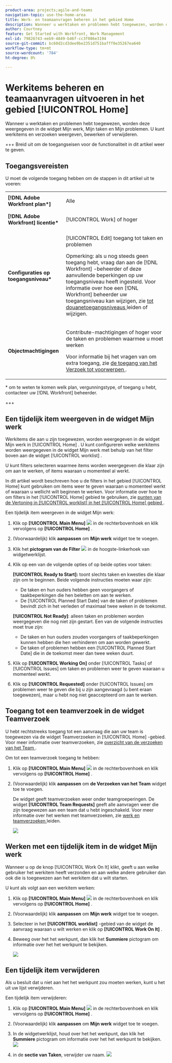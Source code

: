 ```yaml
---
product-area: projects;agile-and-teams
navigation-topic: use-the-home-area
title: Werk- en teamaanvragen beheren in het gebied Home
description: Wanneer u werktaken en problemen hebt toegewezen, worden deze weergegeven in de widget Mijn werk, Mijn taken en Mijn problemen.  U kunt werkitems en verzoeken weergeven, bewerken of verwijderen.
author: Courtney
feature: Get Started with Workfront, Work Management
exl-id: 79826743-eeb9-4849-b46f-cc3f086e3194
source-git-commit: bc60d2cd3dee9be2351d751bafff0e35267ea640
workflow-type: tm+mt
source-wordcount: '784'
ht-degree: 0%

---
```



# Werkitems beheren en teamaanvragen uitvoeren in het gebied [!UICONTROL Home]

Wanneer u werktaken en problemen hebt toegewezen, worden deze weergegeven in de widget Mijn werk, Mijn taken en Mijn problemen.  U kunt werkitems en verzoeken weergeven, bewerken of verwijderen.

+++ Breid uit om de toegangseisen voor de functionaliteit in dit artikel weer te geven.

## Toegangsvereisten

U moet de volgende toegang hebben om de stappen in dit artikel uit te voeren:

<table style="table-layout:auto"> 
 <col> 
 </col> 
 <col> 
 </col> 
 <tbody> 
  <tr> 
   <td role="rowheader"><strong>[!DNL Adobe Workfront plan*]</strong></td> 
   <td> <p>Alle</p> </td> 
  </tr> 
  <tr> 
   <td role="rowheader"><strong>[!DNL Adobe Workfront] licentie*</strong></td> 
   <td> <p>[!UICONTROL Work] of hoger</p> </td> 
  </tr> 
  <tr> 
   <td role="rowheader"><strong>Configuraties op toegangsniveau*</strong></td> 
   <td> <p>[!UICONTROL Edit] toegang tot taken en problemen</p> <p>Opmerking: als u nog steeds geen toegang hebt, vraag dan aan de [!DNL Workfront] -beheerder of deze aanvullende beperkingen op uw toegangsniveau heeft ingesteld. Voor informatie over hoe een [!DNL Workfront] beheerder uw toegangsniveau kan wijzigen, zie <a href="../../../administration-and-setup/add-users/configure-and-grant-access/create-modify-access-levels.md" class="MCXref xref"> tot douanetoegangsniveaus </a> leiden of wijzigen.</p> </td> 
  </tr> 
  <tr> 
   <td role="rowheader"><strong>Objectmachtigingen</strong></td> 
   <td> <p>Contribute-machtigingen of hoger voor de taken en problemen waarmee u moet werken</p> <p>Voor informatie bij het vragen van om extra toegang, zie <a href="../../../workfront-basics/grant-and-request-access-to-objects/request-access.md" class="MCXref xref"> de toegang van het Verzoek tot voorwerpen </a>.</p> </td> 
  </tr> 
 </tbody> 
</table>

&#42; om te weten te komen welk plan, vergunningstype, of toegang u hebt, contacteer uw [!DNL Workfront] beheerder.

+++

## Een tijdelijk item weergeven in de widget Mijn werk

Werkitems die aan u zijn toegewezen, worden weergegeven in de widget Mijn werk in [!UICONTROL Home] . U kunt configureren welke werkitems worden weergegeven in de widget Mijn werk met behulp van het filter boven aan de widget [!UICONTROL worklist] .

U kunt filters selecteren waarmee items worden weergegeven die klaar zijn om aan te werken, of items waaraan u momenteel al werkt.

In dit artikel wordt beschreven hoe u de filters in het gebied [!UICONTROL Home] kunt gebruiken om items weer te geven waaraan u momenteel werkt of waaraan u wellicht wilt beginnen te werken. Voor informatie over hoe te om filters in het [!UICONTROL Home] gebied te gebruiken, zie [ punten van de Vertoning in [!UICONTROL worklist] in het [!UICONTROL Home] gebied ](/help/quicksilver/workfront-basics/using-home/using-the-home-area/display-items-in-home-work-list.md).

Een tijdelijk item weergeven in de widget Mijn werk:

1. Klik op **[!UICONTROL Main Menu]** ![](assets/main-menu-icon.png) in de rechterbovenhoek en klik vervolgens op **[!UICONTROL Home]** .
1. (Voorwaardelijk) klik **aanpassen** om **Mijn werk** widget toe te voegen.

1. Klik het **pictogram van de Filter** ![](assets/filter-nwepng.png) in de hoogste-linkerhoek van widgetwerklijst.

1. Klik op een van de volgende opties of op beide opties voor taken:

   **[!UICONTROL Ready to Start]:** toont slechts taken en kwesties die klaar zijn om te beginnen. Beide volgende instructies moeten waar zijn:

   * De taken en hun ouders hebben geen voorgangers of taakbeperkingen die hen beletten om aan te werken.
   * De [!UICONTROL Planned Start Date] van de taken of problemen bevindt zich in het verleden of maximaal twee weken in de toekomst.

   **[!UICONTROL Not Ready]**: alleen taken en problemen worden weergegeven die nog niet zijn gestart. Een van de volgende instructies moet true zijn:

   * De taken en hun ouders zouden voorgangers of taakbeperkingen kunnen hebben die hen verhinderen om aan worden gewerkt.
   * De taken of problemen hebben een [!UICONTROL Planned Start Date] die in de toekomst meer dan twee weken duurt.

1. Klik op **[!UICONTROL Working On]** onder [!UICONTROL Tasks] of [!UICONTROL Issues] om taken en problemen weer te geven waaraan u momenteel werkt.
1. Klik op **[!UICONTROL Requested]** onder [!UICONTROL Issues] om problemen weer te geven die bij u zijn aangevraagd (u bent eraan toegewezen), maar u hebt nog niet geaccepteerd om aan te werken.

## Toegang tot een teamverzoek in de widget Teamverzoek

U hebt rechtstreeks toegang tot een aanvraag die aan uw team is toegewezen via de widget Teamverzoeken in [!UICONTROL Home] -gebied. Voor meer informatie over teamverzoeken, zie [ overzicht van de verzoeken van het Team ](../../../people-teams-and-groups/work-with-team-requests/team-requests-overview.md).

Om tot een teamverzoek toegang te hebben:

1. Klik op **[!UICONTROL Main Menu]** ![](assets/main-menu-icon.png) in de rechterbovenhoek en klik vervolgens op **[!UICONTROL Home]** .
1. (Voorwaardelijk) klik **aanpassen** om **de Verzoeken van het Team** widget toe te voegen.

   De widget geeft teamverzoeken weer onder teamgroeperingen. De widget **[!UICONTROL Team Requests]** geeft alle aanvragen weer die zijn toegewezen aan een team dat u hebt ingeschakeld. Voor meer informatie over het werken met teamverzoeken, zie [ werk en teamverzoeken ](../../../people-teams-and-groups/work-with-team-requests/manage-work-and-team-requests.md) leiden.

   ![](assets/team-request-widget.png)

## Werken met een tijdelijk item in de widget Mijn werk

Wanneer u op de knop [!UICONTROL Work On It] klikt, geeft u aan welke gebruiker het werkitem heeft verzonden en aan welke andere gebruiker dan ook die is toegewezen aan het werkitem dat u wilt starten.

U kunt als volgt aan een werkitem werken:

1. Klik op **[!UICONTROL Main Menu]** ![](assets/main-menu-icon.png) in de rechterbovenhoek en klik vervolgens op **[!UICONTROL Home]** .
1. (Voorwaardelijk) klik **aanpassen** om **Mijn werk** widget toe te voegen.

1. Selecteer in het **[!UICONTROL worklist]** -gebied van de widget de aanvraag waaraan u wilt werken en klik op **[!UICONTROL Work On It]** .
1. Beweeg over het het werkpunt, dan klik het **Summiere** pictogram om informatie over het het werkpunt te bekijken.

   ![](assets/open-summary-new-home.png)


## Een tijdelijk item verwijderen

Als u besluit dat u niet aan het het werkpunt zou moeten werken, kunt u het uit uw lijst verwijderen.

Een tijdelijk item verwijderen:

1. Klik op **[!UICONTROL Main Menu]** ![](assets/main-menu-icon.png) in de rechterbovenhoek en klik vervolgens op **[!UICONTROL Home]** .
1. (Voorwaardelijk) klik **aanpassen** om **Mijn werk** widget toe te voegen.

1. In de widgetwerklijst, houd over het het werkpunt, dan klik het **Summiere** pictogram om informatie over het het werkpunt te bekijken.
   ![](assets/open-summary-new-home.png)
1. in de **sectie van Taken**, verwijder uw naam.
   ![](assets/remove-assignment.png)



<!--
## Reassign a request

1. Click the **[!UICONTROL Main Menu]** ![](assets/main-menu-icon.png) in the upper-right corner, then click **[!UICONTROL Home]**.
1. In the **[!UICONTROL Work List]** area, select the request you want to reassign.

1. Click on the **[!UICONTROL Assignments]** widget and remove yourself from the request, then type the name of the user you want to reassign the request to.

   >[!TIP]
   >
   >If the work request is still in the Ready to Start or Not Ready state, you can use the **[!UICONTROL Reassign]** button in the **[!UICONTROL More]** menu in the [!UICONTROL Work List].\
   >![Reassign button](assets/reassign-in-left-panel-350x204.png)

1. If a task's status is changed to [!UICONTROL New] or [!UICONTROL In Progress] after it was completed, you must unassign the user, save the task, then reassign the user in order for the task to reappear in their Home Work List.



## Reply to a request

You can reply to a request to further clarify the request or to propose a new date.

1. Click the **[!UICONTROL Main Menu]** ![](assets/main-menu-icon.png) in the upper-right corner, then click **[!UICONTROL Home]**.
1. In the **[!UICONTROL Work List]** area, select the request you want to reply to.
1. Locate the individual who assigned the request to you.

   You can find this information on the [!UICONTROL Updates] tab of the task. Make sure the option to **[!UICONTROL Show System Updates]** is enabled.

1. Click **[!UICONTROL Start new update]** and begin typing your reply.
1. Enter the name of the recipient in the **[!UICONTROL Notify]** box, then click **[!UICONTROL Update]**.

   >[!TIP]
   >
   >If the work request is still in the Ready to Start or [!UICONTROL Not Ready] state, you can use the **[!UICONTROL Reply]** button in the **[!UICONTROL More]** menu in the [!UICONTROL Work List].\
   >![[!UICONTROL Reply button]](assets/reassign-in-left-panel-350x204.png)   

   -->
